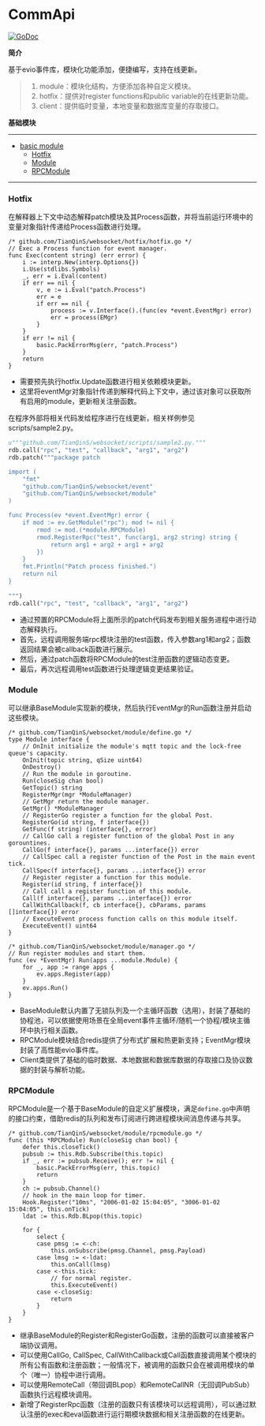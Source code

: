 # CommApi
[![GoDoc](https://godoc.org/github.com/TianQinS/websocket?status.svg)](https://godoc.org/github.com/TianQinS/websocket)

**简介**

基于evio事件库，模块化功能添加，便捷编写，支持在线更新。
>1. module：模块化结构，方便添加各种自定义模块。
>2. hotfix：提供对register functions和public variable的在线更新功能。
>3. client：提供临时变量，本地变量和数据库变量的存取接口。


**基础模块**

---------------------------------------
  * [basic module](#websocket)
	* [Hotfix](#hotfix)
	* [Module](#module)
	* [RPCModule](#rpcmodule)
---------------------------------------

### Hotfix

在解释器上下文中动态解释patch模块及其Process函数，并将当前运行环境中的变量对象指针传递给Process函数进行处理。
```golang
/* github.com/TianQinS/websocket/hotfix/hotfix.go */
// Exec a Process function for event manager.
func Exec(content string) (err error) {
	i := interp.New(interp.Options{})
	i.Use(stdlibs.Symbols)
	_, err = i.Eval(content)
	if err == nil {
		v, e := i.Eval("patch.Process")
		err = e
		if err == nil {
			process := v.Interface().(func(ev *event.EventMgr) error)
			err = process(EMgr)
		}
	}
	if err != nil {
		basic.PackErrorMsg(err, "patch.Process")
	}
	return
}
```
- 需要预先执行hotfix.Update函数进行相关依赖模块更新。
- 这里将eventMgr对象指针传递到解释代码上下文中，通过该对象可以获取所有启用的module，更新相关注册函数。

在程序外部将相关代码发给程序进行在线更新，相关样例参见scripts/sample2.py。
```python
u"""github.com/TianQinS/websocket/scripts/sample2.py."""
rdb.call("rpc", "test", "callback", "arg1", "arg2")
rdb.patch("""package patch

import (
	"fmt"
	"github.com/TianQinS/websocket/event"
	"github.com/TianQinS/websocket/module"
)

func Process(ev *event.EventMgr) error {
	if mod := ev.GetModule("rpc"); mod != nil {
		rmod := mod.(*module.RPCModule)
		rmod.RegisterRpc("test", func(arg1, arg2 string) string {
			return arg1 + arg2 + arg1 + arg2
		})
	}
	fmt.Println("Patch process finished.")
	return nil
}
	
""")
rdb.call("rpc", "test", "callback", "arg1", "arg2")
```

- 通过预置的RPCModule将上面所示的patch代码发布到相关服务进程中进行动态解释执行。
- 首先，远程调用服务端rpc模块注册的test函数，传入参数arg1和arg2；函数返回结果会被callback函数进行展示。
- 然后，通过patch函数将RPCModule的test注册函数的逻辑动态变更。
- 最后，再次远程调用test函数进行处理逻辑变更结果验证。

### Module

可以继承BaseModule实现新的模块，然后执行EventMgr的Run函数注册并启动这些模块。

```golang
/* github.com/TianQinS/websocket/module/define.go */
type Module interface {
	// OnInit initialize the module's mqtt topic and the lock-free queue's capacity.
	OnInit(topic string, qSize uint64)
	OnDestroy()
	// Run the module in goroutine.
	Run(closeSig chan bool)
	GetTopic() string
	RegisterMgr(mgr *ModuleManager)
	// GetMgr return the module manager.
	GetMgr() *ModuleManager
	// RegisterGo register a function for the global Post.
	RegisterGo(id string, f interface{})
	GetFunc(f string) (interface{}, error)
	// CallGo call a register function of the global Post in any gorountines.
	CallGo(f interface{}, params ...interface{}) error
	// CallSpec call a register function of the Post in the main event tick.
	CallSpec(f interface{}, params ...interface{}) error
	// Register register a function for this module.
	Register(id string, f interface{})
	// Call call a register function of this module.
	Call(f interface{}, params ...interface{}) error
	CallWithCallback(f, cb interface{}, cbParams, params []interface{}) error
	// ExecuteEvent process function calls on this module itself.
	ExecuteEvent() uint64
}

/* github.com/TianQinS/websocket/module/manager.go */
// Run register modules and start them.
func (ev *EventMgr) Run(apps ...module.Module) {
	for _, app := range apps {
		ev.apps.Register(app)
	}
	ev.apps.Run()
}
```

- BaseModule默认内置了无锁队列及一个主循环函数（选用），封装了基础的协程池，可以依据使用场景在全局event事件主循环/随机一个协程/模块主循环中执行相关函数。
- RPCModule模块结合redis提供了分布式扩展和热更新支持；EventMgr模块封装了高性能evio事件库。
- Client类提供了基础的临时数据、本地数据和数据库数据的存取接口及协议数据的封装与解析功能。

### RPCModule

RPCModule是一个基于BaseModule的自定义扩展模块，满足`define.go`中声明的接口约束，借助redis的队列和发布订阅进行跨进程模块间消息传递与共享。

```golang
/* github.com/TianQinS/websocket/module/rpcmodule.go */
func (this *RPCModule) Run(closeSig chan bool) {
	defer this.closeTick()
	pubsub := this.Rdb.Subscribe(this.topic)
	if _, err := pubsub.Receive(); err != nil {
		basic.PackErrorMsg(err, this.topic)
		return
	}
	ch := pubsub.Channel()
	// hook in the main loop for timer.
	Hook.Register("10ms", "2006-01-02 15:04:05", "3006-01-02 15:04:05", this.onTick)
	ldat := this.Rdb.BLpop(this.topic)

	for {
		select {
		case pmsg := <-ch:
			this.onSubscribe(pmsg.Channel, pmsg.Payload)
		case lmsg := <-ldat:
			this.onCall(lmsg)
		case <-this.tick:
			// for normal register.
			this.ExecuteEvent()
		case <-closeSig:
			return
		}
	}
}
```
- 继承BaseModule的Register和RegisterGo函数，注册的函数可以直接被客户端协议调用。
- 可以使用CallGo, CallSpec, CallWithCallback或Call函数直接调用某个模块的所有公有函数和注册函数；一般情况下，被调用的函数只会在被调用模块的单个（唯一）协程中进行调用。
- 可以使用RemoteCall（带回调BLpop）和RemoteCallNR（无回调PubSub）函数执行远程模块调用。
- 新增了RegisterRpc函数（注册的函数只有该模块可以远程调用），可以通过默认注册的exec和eval函数进行运行期模块数据和相关注册函数的在线更新。